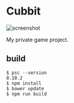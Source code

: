 
# Cubbit

![screenshot](https://rawgit.com/aratama/purescript-babylon/master/docs/screenshot3.png)

My private game project.

## build

```
$ psc --version
0.10.2
$ npm install
$ bower update
$ npm run build
```
